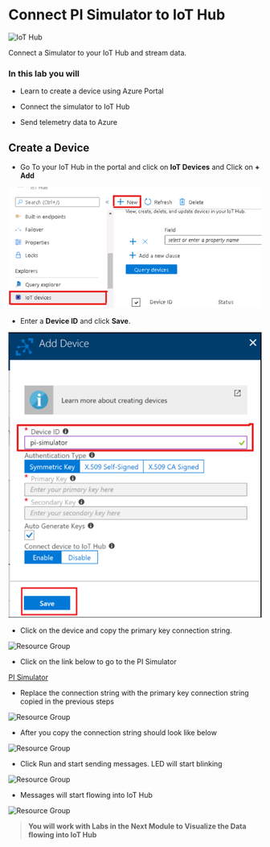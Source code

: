 # Connect PI Simulator to IoT Hub

![IoT Hub](images/pi_simulator.png)

Connect a Simulator to your IoT Hub and stream data. 

### In this lab you will

* Learn to create a device using Azure Portal

* Connect the simulator to IoT Hub

* Send telemetry data to Azure

## Create a Device

* Go To your IoT Hub in the portal and click on **IoT Devices** and  Click on **+ Add**


![Resource Group](images/new.png)

* Enter a **Device ID** and click **Save**. 

![Resource Group](images/new1.png)

* Click on the device and copy the primary key connection string. 

![Resource Group](images/connection-string.png)

* Click on the link below to go to the PI Simulator 

[PI Simulator](https://azure-samples.github.io/raspberry-pi-web-simulator/#GetStarted)

* Replace the connection string with the primary key connection string copied in the previous steps

![Resource Group](images/pi_connection_string_before.png)

* After you copy the connection string should look like below

![Resource Group](images/pi_connection_string_after.png)

* Click Run and start sending messages. LED will start blinking

![Resource Group](images/pi_message.png)

* Messages will start flowing into IoT Hub

![Resource Group](images/iothub_messages.png)

>**You will work with Labs in the Next Module to Visualize the Data flowing into IoT Hub**
